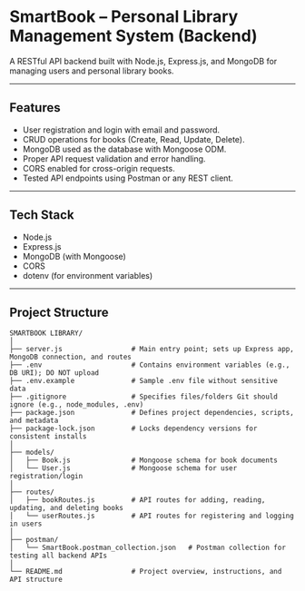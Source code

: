 # SmartBook – Personal Library Management System (Backend)

A RESTful API backend built with Node.js, Express.js, and MongoDB for managing users and personal library books.

---

## Features

- User registration and login with email and password.
- CRUD operations for books (Create, Read, Update, Delete).
- MongoDB used as the database with Mongoose ODM.
- Proper API request validation and error handling.
- CORS enabled for cross-origin requests.
- Tested API endpoints using Postman or any REST client.

---

## Tech Stack

- Node.js
- Express.js
- MongoDB (with Mongoose)
- CORS
- dotenv (for environment variables)

---

## Project Structure
```
SMARTBOOK LIBRARY/
│
├── server.js                 # Main entry point; sets up Express app, MongoDB connection, and routes
├── .env                      # Contains environment variables (e.g., DB URI); DO NOT upload
├── .env.example              # Sample .env file without sensitive data
├── .gitignore                # Specifies files/folders Git should ignore (e.g., node_modules, .env)
├── package.json              # Defines project dependencies, scripts, and metadata
├── package-lock.json         # Locks dependency versions for consistent installs
│
├── models/
│   ├── Book.js               # Mongoose schema for book documents
│   └── User.js               # Mongoose schema for user registration/login
│
├── routes/
│   ├── bookRoutes.js         # API routes for adding, reading, updating, and deleting books
│   └── userRoutes.js         # API routes for registering and logging in users
│
├── postman/
│   └── SmartBook.postman_collection.json   # Postman collection for testing all backend APIs
│
└── README.md                 # Project overview, instructions, and API structure

```

